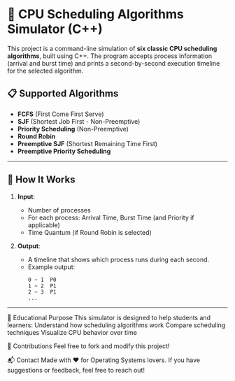 # 🧠 CPU Scheduling Algorithms Simulator (C++)

This project is a command-line simulation of **six classic CPU scheduling algorithms**, built using C++. The program accepts process information (arrival and burst time) and prints a second-by-second execution timeline for the selected algorithm.

## 📋 Supported Algorithms

- **FCFS** (First Come First Serve)
- **SJF** (Shortest Job First - Non-Preemptive)
- **Priority Scheduling** (Non-Preemptive)
- **Round Robin**
- **Preemptive SJF** (Shortest Remaining Time First)
- **Preemptive Priority Scheduling**

---

## 🚀 How It Works

1. **Input**:
    - Number of processes
    - For each process: Arrival Time, Burst Time (and Priority if applicable)
    - Time Quantum (if Round Robin is selected)

2. **Output**:
    - A timeline that shows which process runs during each second.
    - Example output:
      ```
      0 ~ 1  P0
      1 ~ 2  P1
      2 ~ 3  P1
      ...
      ```

---
🧠 Educational Purpose
This simulator is designed to help students and learners:
Understand how scheduling algorithms work
Compare scheduling techniques
Visualize CPU behavior over time

🤝 Contributions
Feel free to fork and modify this project!

📬 Contact
Made with ❤️ for Operating Systems lovers.
If you have suggestions or feedback, feel free to reach out!
